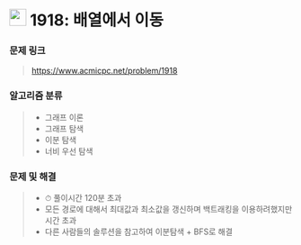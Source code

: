 # <img src="https://d2gd6pc034wcta.cloudfront.net/tier/15.svg" width="30">  1918: 배열에서 이동

### 문제 링크

> https://www.acmicpc.net/problem/1918



### 알고리즘 분류

>- 그래프 이론
>- 그래프 탐색
>- 이분 탐색
>- 너비 우선 탐색



### 문제 및 해결

>- ⏱ 풀이시간 120분 초과
>- 모든 경로에 대해서 최대값과 최소값을 갱신하며 백트래킹을 이용하려했지만 시간 초과
>- 다른 사람들의 솔루션을 참고하여 이분탐색 + BFS로 해결
